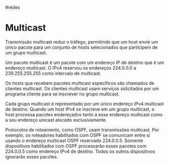 #redes 
# Multicast

Transmissão multicast reduz o tráfego, permitindo que um host envie um único pacote para um conjunto de hosts selecionados que participem de um grupo multicast.

Um pacote multicast é um pacote com um endereço IP de destino que é um endereço multicast. O IPv4 reservou os endereços 224.0.0.0 a 239.255.255.255 como intervalo de multicast.

Os hosts que recebem pacotes multicast específicos são chamados de clientes multicast. Os clientes multicast usam serviços solicitados por um programa cliente para se inscrever no grupo multicast.

Cada grupo multicast é representado por um único endereço IPv4 multicast de destino. Quando um host IPv4 se inscreve em um grupo multicast, o host processa pacotes endereçados tanto a esse endereço multicast como a seu endereço unicast alocado exclusivamente.

Protocolos de roteamento, como OSPF, usam transmissões multicast. Por exemplo, os roteadores habilitados com OSPF se comunicam entre si usando o endereço multicast OSPF reservado 224.0.0.5. Somente dispositivos habilitados com OSPF processarão esses pacotes com 224.0.0.5 como endereço IPv4 de destino. Todos os outros dispositivos ignorarão esses pacotes.